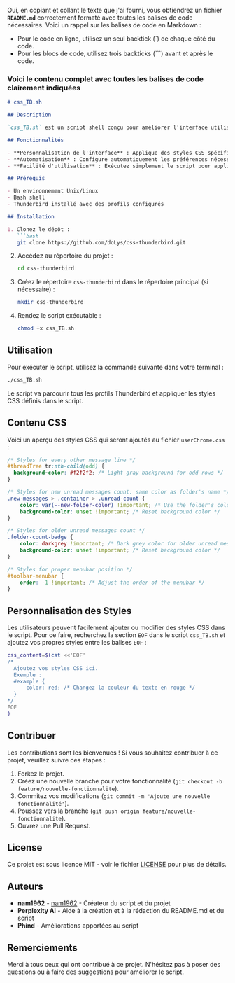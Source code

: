 Oui, en copiant et collant le texte que j'ai fourni, vous obtiendrez un fichier **`README.md`** correctement formaté avec toutes les balises de code nécessaires. Voici un rappel sur les balises de code en Markdown :

- Pour le code en ligne, utilisez un seul backtick (\`) de chaque côté du code.
- Pour les blocs de code, utilisez trois backticks (\`\`\`) avant et après le code.

### Voici le contenu complet avec toutes les balises de code clairement indiquées

```markdown
# css_TB.sh

## Description

`css_TB.sh` est un script shell conçu pour améliorer l'interface utilisateur de Thunderbird en appliquant des styles CSS personnalisés via le fichier `userChrome.css`. Ce script automatise la configuration des préférences et l'ajout de styles pour rendre Thunderbird plus agréable et fonctionnel.

## Fonctionnalités

- **Personnalisation de l'interface** : Applique des styles CSS spécifiques pour améliorer l'apparence de Thunderbird.
- **Automatisation** : Configure automatiquement les préférences nécessaires dans le fichier `prefs.js`.
- **Facilité d'utilisation** : Exécutez simplement le script pour appliquer les changements sans intervention manuelle.

## Prérequis

- Un environnement Unix/Linux
- Bash shell
- Thunderbird installé avec des profils configurés

## Installation

1. Clonez le dépôt :
   ```bash
   git clone https://github.com/doLys/css-thunderbird.git
   ```

2. Accédez au répertoire du projet :
   ```bash
   cd css-thunderbird
   ```

3. Créez le répertoire `css-thunderbird` dans le répertoire principal (si nécessaire) :
   ```bash
   mkdir css-thunderbird
   ```

4. Rendez le script exécutable :
   ```bash
   chmod +x css_TB.sh
   ```

## Utilisation

Pour exécuter le script, utilisez la commande suivante dans votre terminal :
```bash
./css_TB.sh
```

Le script va parcourir tous les profils Thunderbird et appliquer les styles CSS définis dans le script.

## Contenu CSS

Voici un aperçu des styles CSS qui seront ajoutés au fichier `userChrome.css` :

```css
/* Styles for every other message line */
#threadTree tr:nth-child(odd) {
  background-color: #f2f2f2; /* Light gray background for odd rows */
}

/* Styles for new unread messages count: same color as folder's name */
.new-messages > .container > .unread-count {
    color: var(--new-folder-color) !important; /* Use the folder's color for unread count */
    background-color: unset !important; /* Reset background color */
}

/* Styles for older unread messages count */
.folder-count-badge {
    color: darkgrey !important; /* Dark grey color for older unread messages count */
    background-color: unset !important; /* Reset background color */
}

/* Styles for proper menubar position */
#toolbar-menubar {
    order: -1 !important; /* Adjust the order of the menubar */
}
```

## Personnalisation des Styles

Les utilisateurs peuvent facilement ajouter ou modifier des styles CSS dans le script. Pour ce faire, recherchez la section `EOF` dans le script `css_TB.sh` et ajoutez vos propres styles entre les balises `EOF` :

```bash
css_content=$(cat <<'EOF'
/* 
  Ajoutez vos styles CSS ici. 
  Exemple : 
  #example {
      color: red; /* Changez la couleur du texte en rouge */
  }
*/
EOF
)
```

## Contribuer

Les contributions sont les bienvenues ! Si vous souhaitez contribuer à ce projet, veuillez suivre ces étapes :

1. Forkez le projet.
2. Créez une nouvelle branche pour votre fonctionnalité (`git checkout -b feature/nouvelle-fonctionnalite`).
3. Commitez vos modifications (`git commit -m 'Ajoute une nouvelle fonctionnalité'`).
4. Poussez vers la branche (`git push origin feature/nouvelle-fonctionnalite`).
5. Ouvrez une Pull Request.

## License

Ce projet est sous licence MIT - voir le fichier [LICENSE](LICENSE) pour plus de détails.

## Auteurs

- **nam1962** - [nam1962](https://github.com/nam1962) - Créateur du script et du projet
- **Perplexity AI** - Aide à la création et à la rédaction du README.md et du script
- **Phind** - Améliorations apportées au script

## Remerciements

Merci à tous ceux qui ont contribué à ce projet. N'hésitez pas à poser des questions ou à faire des suggestions pour améliorer le script.
```



